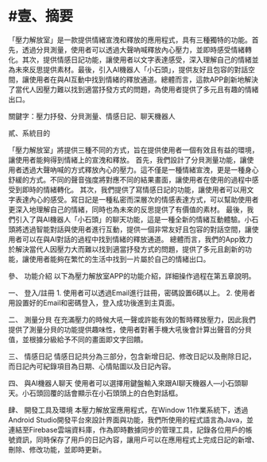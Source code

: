 #壹、摘要
========

「壓力解放室」是一款提供情緒宣洩和釋放的應用程式，具有三種獨特的功能。首先，透過分貝測量，使用者可以透過大聲吶喊釋放內心壓力，並即時感受情緒轉化。其次，提供情感日記功能，讓使用者以文字表達感受，深入理解自己的情緒並為未來反思提供素材。最後，引入AI機器人「小石頭」，提供友好且包容的對話空間，讓使用者在與AI互動中找到情緒的釋放通道。總體而言，這款APP創新地解決了當代人因壓力難以找到適當抒發方式的問題，為使用者提供了多元且有趣的情緒出口。

關鍵字：壓力抒發、分貝測量、情感日記、聊天機器人

貳、系統目的

「壓力解放室」將提供三種不同的方式，旨在提供使用者一個有效且有益的環境，讓使用者能夠得到情緒上的宣洩和釋放。
首先，我們設計了分貝測量功能，讓使用者透過大聲吶喊的方式釋放內心的壓力。這不僅是一種情緒宣洩，更是一種身心舒緩的方式。不同的聲音強度將對應不同的結果畫面，讓使用者在使用的過程中感受到即時的情緒轉化。
其次，我們提供了寫情感日記的功能，讓使用者可以用文字表達內心的感受。寫日記是一種私密而深層次的情感表達方式，可以幫助使用者更深入地理解自己的情緒，同時也為未來的反思提供了有價值的素材。
最後，我們引入了與AI機器人「小石頭」的聊天功能，這是一種全新的情緒互動體驗。小石頭將透過智能對話與使用者進行互動，提供一個非常友好且包容的對話空間，讓使用者可以在與AI對話的過程中找到情緒的釋放通道。
總體而言，我們的App致力於解決當代人因壓力大而難以找到適當抒發方式的問題，提供了多元且創新的功能，讓使用者能夠在繁忙的生活中找到一片屬於自己的情緒出口。

參、	功能介紹
以下為壓力解放室APP的功能介紹，詳細操作過程在第五章說明。
  
  一、	登入/註冊
    1.	使用者可以透過Email進行註冊，密碼設置6碼以上。
    2.	使用者用設置好的Email和密碼登入，登入成功後進到主頁面。

二、	測量分貝
在充滿壓力的時候大吼一聲或許能有效的暫時釋放壓力，因此我們提供了測量分貝的功能提供趣味性，使用者對著手機大吼後會計算出聲音的分貝值，並根據分級給予不同的畫面即文字回饋。

三、	情感日記
情感日記共分為三部分，包含新增日記、修改日記以及刪除日記，而日記內可紀錄項目為日期、心情貼圖以及日記內容。

四、	與AI機器人聊天
使用者可以選擇用鍵盤輸入來跟AI聊天機器人—小石頭聊天。小石頭回覆的話會顯示在小石頭頭上的白色對話框。

肆、	開發工具及環境
本壓力解放室應用程式，在Window 11作業系統下，透過Android Studio開發平台來設計界面與功能，我們所使用的程式語言為Java，並連結至Firebase雲端資料庫，作為即時數據同步的管理工具，記錄各位用戶的帳號資訊，同時保存了用戶的日記內容，讓用戶可以在應用程式上完成日記的新增、刪除、修改功能，並即時更新。


